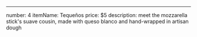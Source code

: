 ---
number: 4
itemName: Tequeños
price: $5
description: meet the mozzarella stick's suave cousin, made with queso blanco and hand-wrapped in artisan dough